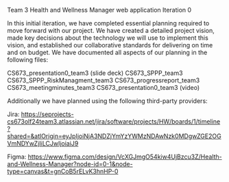 Team 3
Health and Wellness Manager web application
Iteration 0

In this initial iteration, we have completed essential planning required to move forward with our project.  We have created a detailed project vision, made key decisions about the technology we will use to implement this vision, and established our collaborative standards for delivering on time and on budget.  We have documented all aspects of our planning in the following files:

CS673_presentation0_team3 (slide deck)
CS673_SPPP_team3
CS673_SPPP_RiskManagment_team3
CS673_progressreport_team3
CS673_meetingminutes_team3
CS673_presentation0_team3 (video)

Additionally we have planned using the following third-party providers:

Jira: https://seprojects-cs673olf24team3.atlassian.net/jira/software/projects/HW/boards/1/timeline?shared=&atlOrigin=eyJpIjoiNjA3NDZjYmYzYWMzNDAwNzk0MDgwZGE2OGVmNDYwZjIiLCJwIjoiaiJ9

Figma: https://www.figma.com/design/VcXGJmgO54kiw4UjBzcu3Z/Health-and-Wellness-Manager?node-id=0-1&node-type=canvas&t=gnCoB5rELvK3hnHP-0

